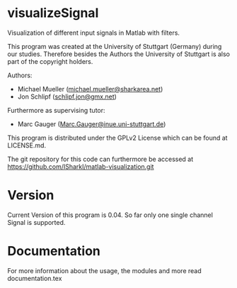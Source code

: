visualizeSignal
====================

Visualization of different input signals in Matlab with filters.

This program was created at the University of Stuttgart (Germany) during our studies. Therefore besides the Authors the University of Stuttgart is also part of the copyright holders.

Authors:
* Michael Mueller (michael.mueller@sharkarea.net)
* Jon Schlipf (schlipf.jon@gmx.net)

Furthermore as supervising tutor:
* Marc Gauger (Marc.Gauger@inue.uni-stuttgart.de)

This program is distributed under the GPLv2 License which can be found at LICENSE.md.

The git repository for this code can furthermore be accessed at https://github.com/ISharkI/matlab-visualization.git

Version
=====================
Current Version of this program is 0.04. So far only one single channel Signal is supported.

Documentation
=====================
For more information about the usage, the modules and more read documentation.tex
